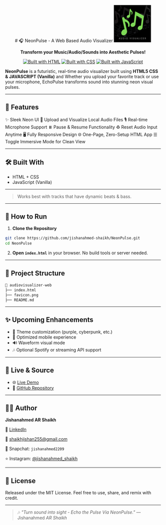 <div align="center">
  # 🎧 NeonPulse - A Web Based Audio Visualizer

  <img src="favicon.png" alt="NeonPulse Logo" width="120" height="120">

  **Transform your Music/Audio/Sounds into Aesthetic Pulses!**

[![Built with HTML](https://img.shields.io/badge/HTML-FFA500?style=for-the-badge&logo=html5&logoColor=white)](https://developer.mozilla.org/en-US/docs/Web/HTML)
[![Built with CSS](https://img.shields.io/badge/CSS-264DE4?style=for-the-badge&logo=css3&logoColor=white)](https://developer.mozilla.org/en-US/docs/Web/CSS)
[![Built with JavaScript](https://img.shields.io/badge/JavaScript-F7DF1E?style=for-the-badge&logo=javascript&logoColor=black)](https://developer.mozilla.org/en-US/docs/Web/JavaScript)

</div>


**NeonPulse** is a futuristic, real-time audio visualizer built using **HTML5  CSS & JAVASCRIPT (Vanilla)** and Whether you upload your favorite track or use your microphone, EchoPulse transforms sound into stunning neon visual pulses.

---

## 🚀 Features

✨ Sleek Neon UI
🎵 Upload and Visualize Local Audio Files
🎙️ Real-time Microphone Support
⏸️ Pause & Resume Functionality
♻️ Reset Audio Input Anytime
🖥️ Fully Responsive Design
🌐 One-Page, Zero-Setup HTML App
☰ Toggle Immersive Mode for Clean View

---

## 🛠️ Built With

- HTML + CSS
- JavaScript (Vanilla)

---

> Works best with tracks that have dynamic beats & bass.

---

## 📂 How to Run

1. **Clone the Repository**

```bash
git clone https://github.com/jishanahmed-shaikh/NeonPulse.git
cd NeonPulse
```

2. **Open `index.html`** in your browser.
   No build tools or server needed.

---

## 📁 Project Structure

```
📁 audiovisualizer-web
├── index.html
├── favicon.png
├── README.md
```

---

## ✨ Upcoming Enhancements

- 🎨 Theme customization (purple, cyberpunk, etc.)
- 📱 Optimized mobile experience
- 🔊 Waveform visual mode
- 🎶 Optional Spotify or streaming API support

---

## 🔗 Live & Source

- 🌐 [Live Demo](https://jishanahmed-shaikh.github.io/NeonPulse/)
- 🧠 [GitHub Repository](https://github.com/jishanahmed-shaikh/NeonPulse)

---

## 🧑‍💻 Author

**Jishanahmed AR Shaikh**

💼 [LinkedIn](https://www.linkedin.com/in/jishanahmedshaikh)

📩 shaikhjishan255@gmail.com

👻 Snapchat: `jishanahmed2209`

⭐ Instagram: [@jishanahmed_shaikh](https://instagram.com/jishanahmed_shaikh)

---

## 📜 License

Released under the MIT License. Feel free to use, share, and remix with credit.

---

> 🎶 *"Turn sound into sight - Echo the Pulse Via NeonPulse."*
> — Jishanahmed *AR Shaikh*

